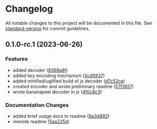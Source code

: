 # Changelog

All notable changes to this project will be documented in this file. See [standard-version](https://github.com/conventional-changelog/standard-version) for commit guidelines.

## 0.1.0-rc.1 (2023-06-26)


### Features

* added decoder ([8368a8f](https://github.com/arctic-hen7/bananapeel/commit/8368a8f8f21517d2c2220a12a320903b28a8e569))
* added key encoding mechanism ([3cd5937](https://github.com/arctic-hen7/bananapeel/commit/3cd5937df14e7a570fb3248252c7e7ad982cc0ed))
* added minified/uglified build of js decoder ([d7c52ce](https://github.com/arctic-hen7/bananapeel/commit/d7c52ce9f3d8171898af2b4f7930a9993022818a))
* created encoder and wrote preliminary readme ([57f3617](https://github.com/arctic-hen7/bananapeel/commit/57f361745628c25de71c8b301738c059a0853f33))
* wrote bananapeel decoder in js ([4f0c8c3](https://github.com/arctic-hen7/bananapeel/commit/4f0c8c3e22d2b74e6b8b007cf22ac9ced9fcf8cb))


### Documentation Changes

* added brief usage docs to readme ([9a34892](https://github.com/arctic-hen7/bananapeel/commit/9a34892c7c8093aa1bb6a02d3b41b02cf4e7ce23))
* rewrote readme ([5aa225d](https://github.com/arctic-hen7/bananapeel/commit/5aa225d463d28c1066dd12bb2de13f5f55d31d0d))
